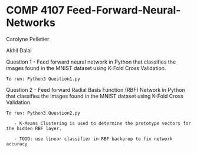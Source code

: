 # COMP 4107 Feed-Forward-Neural-Networks

Carolyne Pelletier

Akhil Dalal

Question 1 - Feed forward neural network in Python that classifies the images found in the MNIST dataset using K-Fold Cross Validation. 

	To run: Python3 Question1.py

Question 2 - Feed forward Radial Basis Function (RBF) Network in Python that classifies the images found in the MNIST dataset using K-Fold Cross Validation.

	To run: Python3 Question2.py

       - K-Means Clustering is used to determine the prototype vectors for the hidden RBF layer.
       
       - TODO: use linear classifier in RBF backprop to fix network accuracy
